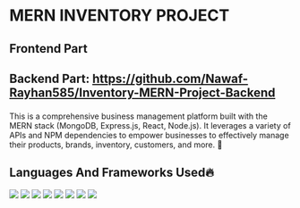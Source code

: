 

 
## <h1>MERN INVENTORY PROJECT</h1>
## <p>Frontend Part</p>
## <p>Backend Part: https://github.com/Nawaf-Rayhan585/Inventory-MERN-Project-Backend</p>

<p>This is a comprehensive business management platform built with the MERN stack (MongoDB, Express.js, React, Node.js). It leverages a variety of APIs and NPM dependencies to empower businesses to effectively manage their products, brands, inventory, customers, and more. 🚀</p>

## Languages And Frameworks Used🔥

<img src = "https://img.shields.io/badge/-HTML5-E34F26?style=flat&logo=html5&logoColor=white"> <img src = "https://img.shields.io/badge/-CSS3-1572B6?style=flat&logo=css3&logoColor=white">
<img src="https://img.shields.io/badge/-JavaScript-eed718?style=flat&logo=javascript&logoColor=ffffff">
<img src="https://img.shields.io/badge/-React-000000?style=flat&logo=react&logoColor=00c8ff">
<img src="https://img.shields.io/badge/-MongoDB-4DB33D?style=flat&logo=mongodb&logoColor=FFFFFF">
<img src="https://img.shields.io/badge/-Express.js-787878?style=flat">
<img src="https://img.shields.io/badge/-Node.js-3C873A?style=flat&logo=Node.js&logoColor=white">
<img src="http://img.shields.io/badge/-NPM-red?style=flat&logo=NPM&logoColor=white">

